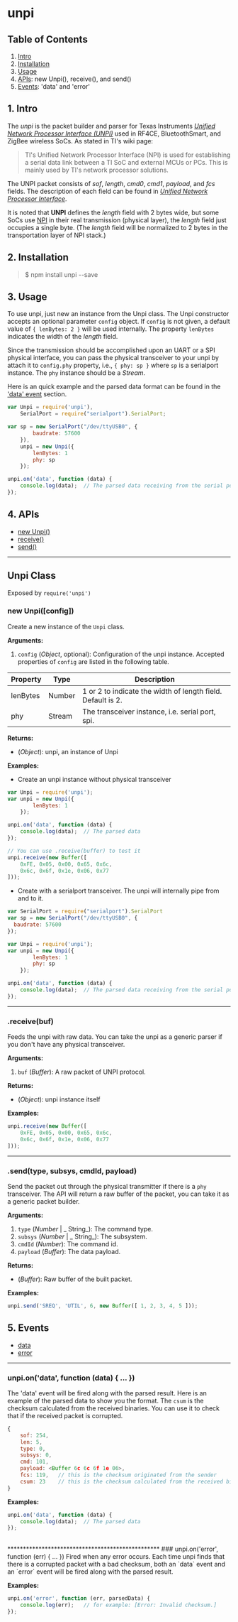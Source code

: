 unpi
========================

## Table of Contents

1. [Intro](#Intro)  
2. [Installation](#Installation)  
3. [Usage](#Usage)  
4. [APIs](#APIs): new Unpi(), receive(), and send()   
5. [Events](#Events): 'data' and 'error'  

<a name="Intro"></a>
## 1. Intro

The *unpi* is the packet builder and parser for Texas Instruments [_Unified Network Processor Interface (UNPI)_](http://processors.wiki.ti.com/index.php/Unified_Network_Processor_Interface) used in RF4CE, BluetoothSmart, and ZigBee wireless SoCs. As stated in TI's wiki page:  

> TI's Unified Network Processor Interface (NPI) is used for establishing a serial data link between a TI SoC and external MCUs or PCs. This is mainly used by TI's network processor solutions.  

The UNPI packet consists of _sof_, _length_, _cmd0_, _cmd1_, _payload_, and _fcs_ fields. The description of each field can be found in [_Unified Network Processor Interface_](http://processors.wiki.ti.com/index.php/Unified_Network_Processor_Interface).  

It is noted that **UNPI** defines the _length_ field with 2 bytes wide, but some SoCs use [NPI](http://processors.wiki.ti.com/index.php/NPI) in their real transmission (physical layer), the _length_ field just occupies a single byte. (The _length_ field will be normalized to 2 bytes in the transportation layer of NPI stack.)  

<a name="Installation"></a>
## 2. Installation

> $ npm install unpi --save
  
<a name="Usage"></a>
## 3. Usage

To use unpi, just new an instance from the Unpi class. The Unpi constructor accepts an optional parameter `config` object. If `config` is not given, a default value of `{ lenBytes: 2 }` will be used internally. The property `lenBytes` indicates the width of the _length_ field.  
  
Since the transmission should be accomplished upon an UART or a SPI physical interface, you can pass the physical transceiver to your unpi by attach it to `config.phy` property, i.e., `{ phy: sp }` where `sp` is a serialport instance. The `phy` instance should be a _Stream_.  

Here is an quick example and the parsed data format can be found in the ['data' event](#EVT_data) section.

```js
var Unpi = require('unpi'),
    SerialPort = require("serialport").SerialPort;

var sp = new SerialPort("/dev/ttyUSB0", {
        baudrate: 57600
    }),
    unpi = new Unpi({
        lenBytes: 1
        phy: sp
    });

unpi.on('data', function (data) {
    console.log(data);  // The parsed data receiving from the serial port
});
```
  
<a name="APIs"></a>
## 4. APIs

* [new Unpi()](#API_Unpi)  
* [receive()](#API_receive)  
* [send()](#API_send)  

*************************************************

## Unpi Class
Exposed by `require('unpi')`  
  
<a name="API_MqttShepherd"></a>
### new Unpi([config])
Create a new instance of the `Unpi` class.  
  
**Arguments:**  

1. `config` (_Object_, optional): Configuration of the unpi instance. Accepted properties of `config` are listed in the following table.  

| Property     | Type    | Description                                                 |
|--------------|---------|-------------------------------------------------------------|
| lenBytes     | Number  | 1 or 2 to indicate the width of length field. Default is 2. |
| phy          | Stream  | The transceiver instance, i.e. serial port, spi.            |
    
**Returns:**  
  
* (_Object_): unpi, an instance of Unpi

**Examples:**  

* Create an unpi instance without physical transceiver

```js
var Unpi = require('unpi');
var unpi = new Unpi({
        lenBytes: 1
    });

unpi.on('data', function (data) {
    console.log(data);  // The parsed data
});

// You can use .receive(buffer) to test it
unpi.receive(new Buffer([
    0xFE, 0x05, 0x00, 0x65, 0x6c,
    0x6c, 0x6f, 0x1e, 0x06, 0x77
]));
```

* Create with a serialport transceiver. The unpi will internally pipe from and to it.

```js
var SerialPort = require("serialport").SerialPort
var sp = new SerialPort("/dev/ttyUSB0", {
  baudrate: 57600
});

var Unpi = require('unpi');
var unpi = new Unpi({
        lenBytes: 1
        phy: sp
    });

unpi.on('data', function (data) {
    console.log(data);  // The parsed data receiving from the serial port
});
```

*************************************************
<a name="API_receive"></a>
### .receive(buf)
Feeds the unpi with raw data. You can take the unpi as a generic parser if you don't have any physical transceiver.  

**Arguments:**  

1. `buf` (_Buffer_): A raw packet of UNPI protocol.  

  
**Returns:**  
  
* (_Object_): unpi instance itself

**Examples:**  
    
```js
unpi.receive(new Buffer([
    0xFE, 0x05, 0x00, 0x65, 0x6c,
    0x6c, 0x6f, 0x1e, 0x06, 0x77
]));
```

*************************************************
<a name="API_send"></a>
### .send(type, subsys, cmdId, payload)
Send the packet out through the physical transmitter if there is a `phy` transceiver. The API will return a raw buffer of the packet, you can take it as a generic packet builder.  

**Arguments:**  

1. `type` (_Number_ | _ String_): The command type.  
2. `subsys` (_Number_ | _ String_): The subsystem.  
3. `cmdId` (_Number_): The command id.  
4. `payload` (_Buffer_): The data payload.  
  
**Returns:**  
  
* (_Buffer_): Raw buffer of the built packet.

**Examples:**  
    
```js
unpi.send('SREQ', 'UTIL', 6, new Buffer([ 1, 2, 3, 4, 5 ]));
```

<a name="Events"></a>
## 5. Events

* [data](#EVT_data)
* [error](#EVT_error)

*************************************************
<a name="EVT_data"></a>
### unpi.on('data', function (data) { ... })
The 'data' event will be fired along with the parsed result. Here is an example of the parsed data to show you the format. The `csum` is the checksum calculated from the received binaries. You can use it to check that if the received packet is corrupted.  

```js
{ 
    sof: 254,
    len: 5,
    type: 0,
    subsys: 0,
    cmd: 101,
    payload: <Buffer 6c 6c 6f 1e 06>,
    fcs: 119,   // this is the checksum originated from the sender
    csum: 23    // this is the checksum calculated from the received binaries
}
```

**Examples:**  
    
```js
unpi.on('data', function (data) {
    console.log(data);  // The parsed data
});
```
<br />  
*************************************************
<a name="EVT_error"></a>
### unpi.on('error', function (err) { ... })
Fired when any error occurs. Each time unpi finds that there is a corrupted packet with a bad checksum, both an `data` event and an `error` event will be fired along with the parsed result.  

**Examples:**  
    
```js
unpi.on('error', function (err, parsedData) {
    console.log(err);   // for example: [Error: Invalid checksum.]
});
```
<br />  